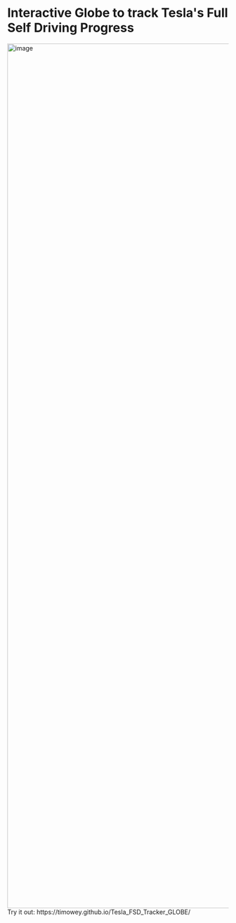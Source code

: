 # Interactive Globe to track Tesla's Full Self Driving Progress
<img width="3736" height="1971" alt="image" src="https://github.com/user-attachments/assets/302ec981-c7db-48a6-9a27-af1114f7bceb" />
Try it out: https://timowey.github.io/Tesla_FSD_Tracker_GLOBE/
